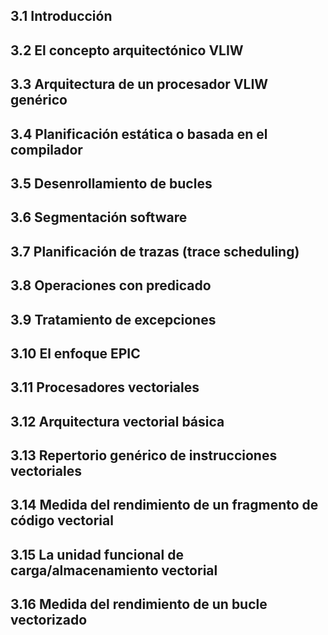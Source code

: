 ## 3.1 Introducción
## 3.2 El concepto arquitectónico VLIW
## 3.3 Arquitectura de un procesador VLIW genérico
## 3.4 Planificación estática o basada en el compilador
## 3.5 Desenrollamiento de bucles
## 3.6 Segmentación software
## 3.7 Planificación de trazas (trace scheduling)
## 3.8 Operaciones con predicado
## 3.9 Tratamiento de excepciones
## 3.10 El enfoque EPIC
## 3.11 Procesadores vectoriales
## 3.12 Arquitectura vectorial básica
## 3.13 Repertorio genérico de instrucciones vectoriales
## 3.14 Medida del rendimiento de un fragmento de código vectorial
## 3.15 La unidad funcional de carga/almacenamiento vectorial
## 3.16 Medida del rendimiento de un bucle vectorizado